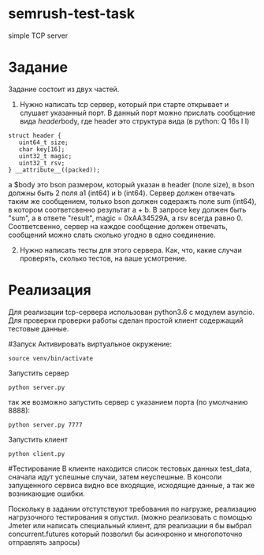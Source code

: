 # semrush-test-task
simple TCP server

# Задание
Задание состоит из двух частей.

1. Нужно написать tcp сервер, который при старте открывает и слушает указанный порт.
В данный порт можно прислать сообщение вида $header$body, где header это структура вида (в python: Q 16s I I)
```
struct header {
   uint64_t size;
   char key[16];
   uint32_t magic;
   uint32_t rsv;
} __attribute__((packed));
```

а $body это bson размером, который указан в header (поле size), в bson должны быть 2 поля a1 (int64) и b (int64).
Сервер должен отвечать таким же сообщением, только bson должен содеражть поле sum (int64), в котором соответсвенно результат a + b.
В запросе key должен быть "sum", а в ответе "result", magic = 0xAA34529A, а rsv всегда равно 0.
Соответсвенно, сервер на каждое сообщение должен отвечать, сообщений можно слать сколько угодно в одно соединение.

2. Нужно написать тесты для этого сервера. Как, что, какие случаи проверять, сколько тестов, на ваше усмотрение.


# Реализация
Для реализации tcp-сервера использован python3.6 с модулем asyncio. Для проверки проверки работы сделан простой клиент содержащий тестовые данные.

#Запуск
Активировать виртуальное окружение:
```
source venv/bin/activate
```

Запустить сервер
```
python server.py
```
так же возможно запустить сервер с указанием порта (по умолчанию 8888):
```
python server.py 7777
```

Запустить клиент
```
python client.py
```

#Тестирование
В клиенте находится список тестовых данных test_data, сначала идут успешные случаи, затем неуспешные.
В консоли запущенного сервиса видно все входящие, исходящие данные, а так же возникающие ошибки.

Поскольку в задании отстутствуют требования по нагрузке, реализацию нагрузочного тестирования я опустил.
(можно реализовать с помощью Jmeter или написать специальный клиент, для реализации я бы выбрал concurrent.futures который позволил бы асинхронно и многопоточно отправлять запросы)



